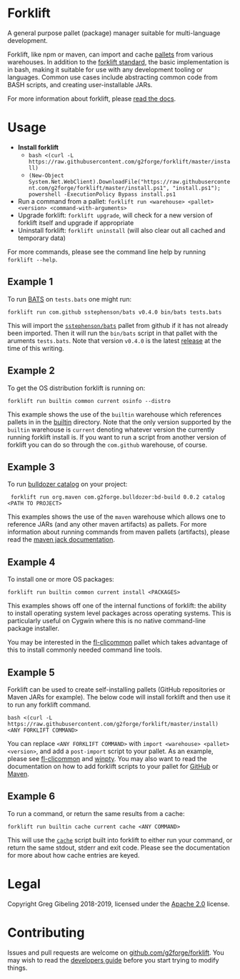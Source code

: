 # Forklift

A general purpose pallet (package) manager suitable for multi-language development.

Forklift, like npm or maven, can import and cache [pallets](doc#glossary) from various warehouses.
In addition to the [forklift standard](doc#standard), the basic implementation is in bash, making it suitable for use with any development tooling or languages.
Common use cases include abstracting common code from BASH scripts, and creating user-installable JARs.

For more information about forklift, please [read the docs](doc).

# Usage

* **Install forklift**
  * `bash <(curl -L https://raw.githubusercontent.com/g2forge/forklift/master/install)`
  * `(New-Object System.Net.WebClient).DownloadFile("https://raw.githubusercontent.com/g2forge/forklift/master/install.ps1", "install.ps1"); powershell -ExecutionPolicy Bypass install.ps1`
* Run a command from a pallet: `forklift run <warehouse> <pallet> <version> <command-with-arguments>`
* Upgrade forklift: `forklift upgrade`, will check for a new version of forklift itself and upgrade if appropriate
* Uninstall forklift: `forklift uninstall` (will also clear out all cached and temporary data)

For more commands, please see the command line help by running `forklift --help`.

## Example 1

To run [BATS](https://github.com/sstephenson/bats) on `tests.bats` one might run:

```
forklift run com.github sstephenson/bats v0.4.0 bin/bats tests.bats
```

This will import the [`sstephenson/bats`](https://github.com/sstephenson/bats) pallet from github if it has not already been imported.
Then it will run the `bin/bats` script in that pallet with the aruments `tests.bats`. 
Note that version `v0.4.0` is the latest [release](https://github.com/sstephenson/bats/releases) at the time of this writing.

## Example 2

To get the OS distribution forklift is running on:

```
forklift run builtin common current osinfo --distro
```

This example shows the use of the `builtin` warehouse which references pallets in in the [builtin](builtin) directory.
Note that the only version supported by the `builtin` warehouse is `current` denoting whatever version the currently running forklift install is.
If you want to run a script from another version of forklift you can do so through the `com.github` warehouse, of course.

## Example 3

To run [bulldozer catalog](https://github.com/g2forge/bulldozer/blob/master/bd-build/src/main/java/com/g2forge/bulldozer/build/Catalog.java) on your project:

```
 forklift run org.maven com.g2forge.bulldozer:bd-build 0.0.2 catalog <PATH TO PROJECT>
```

This examples shows the use of the `maven` warehouse which allows one to reference JARs (and any other maven artifacts) as pallets.
For more information about running commands from maven pallets (artifacts), please read the [maven jack documentation](builtin/jack/maven/README.md).

## Example 4

To install one or more OS packages:

```
forklift run builtin common current install <PACKAGES>
```

This examples shows off one of the internal functions of forklift: the ability to install operating system level packages across operating systems.
This is particularly useful on Cygwin where this is no native command-line package installer.

You may be interested in the [fl-clicommon](https://github.com/g2forge/fl-clicommon) pallet which takes advantage of this to install commonly needed command line tools.

## Example 5

Forklift can be used to create self-installing pallets (GitHub repositories or Maven JARs for example).
The below code will install forklift and then use it to run any forklift command.

```
bash <(curl -L https://raw.githubusercontent.com/g2forge/forklift/master/install) <ANY FORKLIFT COMMAND>
```

You can replace `<ANY FORKLIFT COMMAND>` with `import <warehouse> <pallet> <version>`, and add a `post-import` script to your pallet.
As an example, please see [fl-clicommon](https://github.com/g2forge/fl-clicommon) and [winpty](https://github.com/g2forge/winpty).
You may also want to read the documentation on how to add forklift scripts to your pallet for [GitHub](builtin/jack/github#scripts) or [Maven](builtin/jack/maven#scripts).

## Example 6

To run a command, or return the same results from a cache:

```
forklift run builtin cache current cache <ANY COMMAND>
```

This will use the [`cache`](builtin/cache) script built into forklift to either run your command, or return the same stdout, stderr and exit code.
Please see the documentation for more about how cache entries are keyed.

# Legal

Copyright Greg Gibeling 2018-2019, licensed under the [Apache 2.0](LICENSE) license.

# Contributing

Issues and pull requests are welcome on [github.com/g2forge/forklift](https://github.com/g2forge/forklift).
You may wish to read the [developers guide](doc/Developers.md) before you start trying to modify things.
